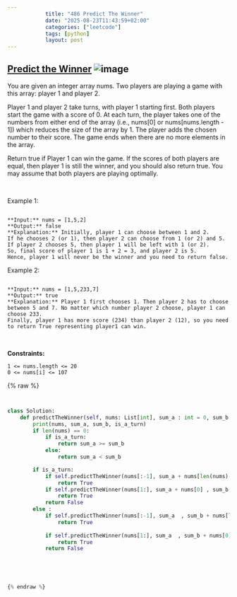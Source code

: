```yaml
---
            title: "486 Predict The Winner"
            date: "2025-08-23T11:43:59+02:00"
            categories: ["leetcode"]
            tags: [python]
            layout: post
---
```

            
## [Predict the Winner](https://leetcode.com/problems/predict-the-winner) ![image](https://img.shields.io/badge/Difficulty-Medium-orange)

You are given an integer array nums. Two players are playing a game with this array: player 1 and player 2.

Player 1 and player 2 take turns, with player 1 starting first. Both players start the game with a score of 0. At each turn, the player takes one of the numbers from either end of the array (i.e., nums[0] or nums[nums.length - 1]) which reduces the size of the array by 1. The player adds the chosen number to their score. The game ends when there are no more elements in the array.

Return true if Player 1 can win the game. If the scores of both players are equal, then player 1 is still the winner, and you should also return true. You may assume that both players are playing optimally.

 

Example 1:

```

**Input:** nums = [1,5,2]
**Output:** false
**Explanation:** Initially, player 1 can choose between 1 and 2. 
If he chooses 2 (or 1), then player 2 can choose from 1 (or 2) and 5. If player 2 chooses 5, then player 1 will be left with 1 (or 2). 
So, final score of player 1 is 1 + 2 = 3, and player 2 is 5. 
Hence, player 1 will never be the winner and you need to return false.

```

Example 2:

```

**Input:** nums = [1,5,233,7]
**Output:** true
**Explanation:** Player 1 first chooses 1. Then player 2 has to choose between 5 and 7. No matter which number player 2 choose, player 1 can choose 233.
Finally, player 1 has more score (234) than player 2 (12), so you need to return True representing player1 can win.

```

 

**Constraints:**

	1 <= nums.length <= 20
	0 <= nums[i] <= 107

{% raw %}


```python


class Solution:
    def predictTheWinner(self, nums: List[int], sum_a : int = 0, sum_b : int = 0 , is_a_turn : bool = True ) -> bool:
        print(nums, sum_a, sum_b, is_a_turn)
        if len(nums) == 0:
            if is_a_turn:
                return sum_a >= sum_b
            else:
                return sum_a < sum_b

        if is_a_turn:
            if self.predictTheWinner(nums[:-1], sum_a + nums[len(nums)-1] , sum_b, not is_a_turn ) == False:
                return True
            if self.predictTheWinner(nums[1:], sum_a + nums[0] , sum_b, not is_a_turn ) == False:
                return True
            return False
        else :
            if self.predictTheWinner(nums[:-1], sum_a  , sum_b + nums[len(nums)-1], not is_a_turn ) == False:
                return True
            
            if self.predictTheWinner(nums[1:], sum_a  , sum_b + nums[0], not is_a_turn ) == False :
                return True
            return False
            

        


{% endraw %}
```
